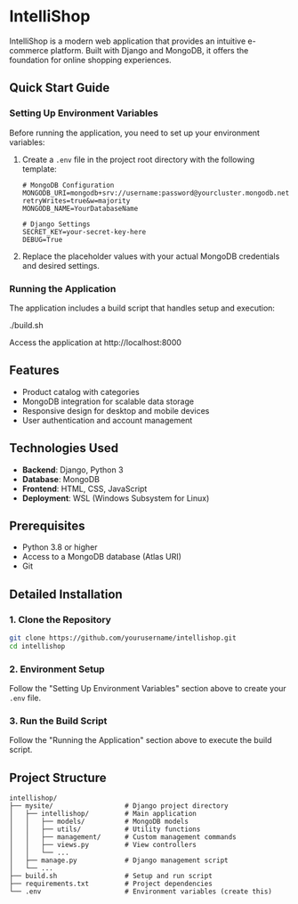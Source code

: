 # IntelliShop

IntelliShop is a modern web application that provides an intuitive e-commerce platform. Built with Django and MongoDB, it offers the foundation for online shopping experiences.

## Quick Start Guide

### Setting Up Environment Variables

Before running the application, you need to set up your environment variables:

1. Create a `.env` file in the project root directory with the following template:
   ```
   # MongoDB Configuration
   MONGODB_URI=mongodb+srv://username:password@yourcluster.mongodb.net/?retryWrites=true&w=majority
   MONGODB_NAME=YourDatabaseName

   # Django Settings
   SECRET_KEY=your-secret-key-here
   DEBUG=True
   ```

2. Replace the placeholder values with your actual MongoDB credentials and desired settings.

### Running the Application

The application includes a build script that handles setup and execution:

./build.sh

Access the application at http://localhost:8000

## Features

- Product catalog with categories
- MongoDB integration for scalable data storage
- Responsive design for desktop and mobile devices
- User authentication and account management

## Technologies Used

- **Backend**: Django, Python 3
- **Database**: MongoDB
- **Frontend**: HTML, CSS, JavaScript
- **Deployment**: WSL (Windows Subsystem for Linux)

## Prerequisites

- Python 3.8 or higher
- Access to a MongoDB database (Atlas URI)
- Git

## Detailed Installation

### 1. Clone the Repository

```bash
git clone https://github.com/yourusername/intellishop.git
cd intellishop
```

### 2. Environment Setup

Follow the "Setting Up Environment Variables" section above to create your `.env` file.

### 3. Run the Build Script

Follow the "Running the Application" section above to execute the build script.

## Project Structure

```
intellishop/
├── mysite/                  # Django project directory
│   ├── intellishop/         # Main application
│   │   ├── models/          # MongoDB models
│   │   ├── utils/           # Utility functions
│   │   ├── management/      # Custom management commands
│   │   ├── views.py         # View controllers
│   │   └── ...
│   ├── manage.py            # Django management script
│   └── ...
├── build.sh                 # Setup and run script
├── requirements.txt         # Project dependencies
└── .env                     # Environment variables (create this)
```
